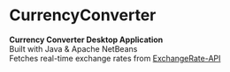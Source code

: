 # CurrencyConverter <br />
**Currency Converter Desktop Application** <br />
Built with Java & Apache NetBeans <br />
Fetches real-time exchange rates from [ExchangeRate-API](https://www.exchangerate-api.com/)
